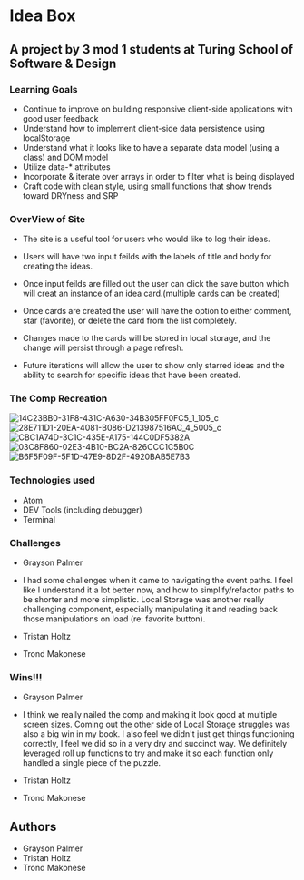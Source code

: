 # Idea Box

## A project by 3 mod 1 students at Turing School of Software & Design

### Learning Goals

* Continue to improve on building responsive client-side applications with good user feedback
* Understand how to implement client-side data persistence using localStorage
* Understand what it looks like to have a separate data model (using a class) and DOM model
* Utilize data-* attributes
* Incorporate & iterate over arrays in order to filter what is being displayed
* Craft code with clean style, using small functions that show trends toward DRYness and SRP

### OverView of Site

* The site is a useful tool for users who would like to log their ideas.

* Users will have two input feilds with the labels of title and body for creating the ideas.

* Once input feilds are filled out the user can click the save button which will creat an instance of an idea card.(multiple cards can be created)

* Once cards are created the user will have the option to either comment, star (favorite), or delete the card from the list completely.

* Changes made to the cards will be stored in local storage, and the change will persist through a page refresh.

* Future iterations will allow the user to show only starred ideas and the ability to search for specific ideas that have been created.

### The Comp Recreation 

![14C23BB0-31F8-431C-A630-34B305FF0FC5_1_105_c](https://user-images.githubusercontent.com/49410633/67907444-ccf41280-fb6f-11e9-8f00-5d7fb7d49d55.jpeg)
![28E711D1-20EA-4081-B086-D213987516AC_4_5005_c](https://user-images.githubusercontent.com/49410633/67907452-d1203000-fb6f-11e9-85f8-cc6c75f1cae0.jpeg)
![CBC1A74D-3C1C-435E-A175-144C0DF5382A](https://user-images.githubusercontent.com/49410633/67907459-d5e4e400-fb6f-11e9-8076-fe44a1bc4214.jpeg)
![03C8F860-02E3-4B10-BC2A-826CCC1C5B0C](https://user-images.githubusercontent.com/49410633/67907467-daa99800-fb6f-11e9-953e-36f3025c1fd7.jpeg)
![B6F5F09F-5F1D-47E9-8D2F-4920BAB5E7B3](https://user-images.githubusercontent.com/49410633/67907474-de3d1f00-fb6f-11e9-9f75-b033ea9f45e9.jpeg)


### Technologies used

  * Atom
  * DEV Tools (including debugger)
  * Terminal

### Challenges

 
 * Grayson Palmer
  - I had some challenges when it came to navigating the event paths. I feel like I understand it a lot better now, and how to simplify/refactor paths to be shorter and more simplistic. Local Storage was another really challenging component, especially manipulating it and reading back those manipulations on load (re: favorite button).
 
 * Tristan Holtz
 
 * Trond Makonese

### Wins!!!

 * Grayson Palmer
  - I think we really nailed the comp and making it look good at multiple screen sizes. Coming out the other side of Local Storage struggles was also a big win in my book. I also feel we didn't just get things functioning correctly, I feel we did so in a very dry and succinct way. We definitely leveraged roll up functions to try and make it so each function only handled a single piece of the puzzle. 
 
 * Tristan Holtz
 
 * Trond Makonese
 
## Authors

* Grayson Palmer
* Tristan Holtz
* Trond Makonese
